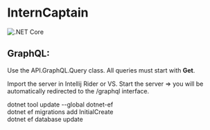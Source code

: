 # InternCaptain

![.NET Core](https://github.com/InternCaptain/InternCaptain/workflows/.NET%20Core/badge.svg?branch=main)

## GraphQL:
Use the API.GraphQL.Query class.
All queries must start with __Get__.

Import the server in Intellij Rider or VS.
Start the server => you will be automatically redirected to the /graphql interface.


dotnet tool update --global dotnet-ef \
dotnet ef migrations add InitialCreate \
dotnet ef database update
